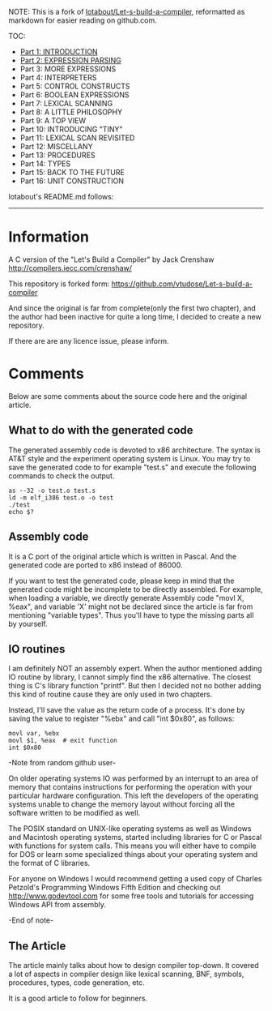 NOTE: This is a fork of [lotabout/Let-s-build-a-compiler](https://github.com/lotabout/Let-s-build-a-compiler), reformatted as markdown for easier reading on github.com.

TOC:
- [Part 1: INTRODUCTION](https://github.com/pepaslabs/crenshaw-lets-build-a-compiler/blob/master/01/README.md)
- [Part 2: EXPRESSION PARSING](https://github.com/pepaslabs/crenshaw-lets-build-a-compiler/blob/master/02/README.md)
- Part 3: MORE EXPRESSIONS
- Part 4: INTERPRETERS
- Part 5: CONTROL CONSTRUCTS
- Part 6: BOOLEAN EXPRESSIONS
- Part 7: LEXICAL SCANNING
- Part 8: A LITTLE PHILOSOPHY
- Part 9: A TOP VIEW
- Part 10: INTRODUCING "TINY"
- Part 11: LEXICAL SCAN REVISITED
- Part 12: MISCELLANY
- Part 13: PROCEDURES
- Part 14: TYPES
- Part 15: BACK TO THE FUTURE
- Part 16: UNIT CONSTRUCTION

lotabout's README.md follows:

----

# Information
A C version of the "Let's Build a Compiler" by Jack Crenshaw 
http://compilers.iecc.com/crenshaw/

This repository is forked form: https://github.com/vtudose/Let-s-build-a-compiler

And since the original is far from complete(only the first two chapter), and
the author had been inactive for quite a long time, I decided to create a new
repository.

If there are are any licence issue, please inform.

# Comments
Below are some comments about the source code here and the original article.

## What to do with the generated code
The generated assembly code is devoted to x86 architecture. The syntax is AT&T
style and the experiment operating system is Linux. You may try to save the
generated code to for example "test.s" and execute the following commands to
check the output.
```
as --32 -o test.o test.s
ld -m elf_i386 test.o -o test
./test
echo $?
```

## Assembly code
It is a C port of the original article which is written in Pascal. And the
generated code are ported to x86 instead of 86000.

If you want to test the generated code, please keep in mind that the generated
code might be incomplete to be directly assembled. For example, when loading a
variable, we directly generate Assembly code "movl X, %eax", and variable 'X'
might not be declared since the article is far from mentioning "variable types".
Thus you'll have to type the missing parts all by yourself.

## IO routines
I am definitely NOT an assembly expert. When the author mentioned adding IO
routine by library, I cannot simply find the x86 alternative. The closest
thing is C's library function "printf". But then I decided not no bother
adding this kind of routine cause they are only used in two chapters.

Instead, I'll save the value as the return code of a process. It's done by
saving the value to register "%ebx" and call "int $0x80", as follows:
```
movl var, %ebx
movl $1, %eax  # exit function
int $0x80
```

-Note from random github user-

On older operating systems IO was performed by an interrupt to an area of
memory that contains instructions for performing the operation with your
particular hardware configuration. This left the developers of the operating
systems unable to change the memory layout without forcing all the software
written to be modified as well.

The POSIX standard on UNIX-like operating systems as well as Windows and
Macintosh operating systems, started including libraries for C or Pascal
with functions for system calls. This means you will either have to compile
for DOS or learn some specialized things about your operating system and
the format of C libraries.

For anyone on Windows I would recommend getting a used copy of Charles
Petzold's Programming Windows Fifth Edition and checking out
http://www.godevtool.com for some free tools and tutorials for accessing
Windows API from assembly.

-End of note-

## The Article
The article mainly talks about how to design compiler top-down. It covered a
lot of aspects in compiler design like lexical scanning, BNF, symbols,
procedures, types, code generation, etc.

It is a good article to follow for beginners.
